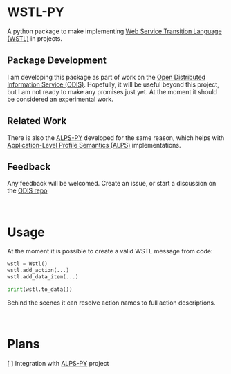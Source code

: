 # WSTL-PY

A python package to make implementing [Web Service Transition Language (WSTL)](http://rwcbook.github.io/wstl-spec/) in projects. 

## Package Development

I am developing this package as part of work on the [Open Distributed Information Service (ODIS)](https://github.com/michalporeba/odis/). 
Hopefully, it will be useful beyond this project, but I am not ready to make any promises just yet. 
At the moment it should be considered an experimental work.

## Related Work 

There is also the [ALPS-PY](https://pypi.org/project/alps-py) developed for the same reason, 
which helps with [Application-Level Profile Semantics (ALPS)](http://alps.io/) implementations. 

## Feedback 

Any feedback will be welcomed. Create an issue, or start a discussion on 
the [ODIS repo](https://github.com/michalporeba/odis/)

&nbsp;
# Usage 

At the moment it is possible to create a valid WSTL message from code: 

```python
wstl = Wstl()
wstl.add_action(...)
wstl.add_data_item(...)

print(wstl.to_data())
```

Behind the scenes it can resolve action names to full action descriptions. 

&nbsp;
# Plans

[ ] Integration with [ALPS-PY](https://pypi.org/project/alps-py) project